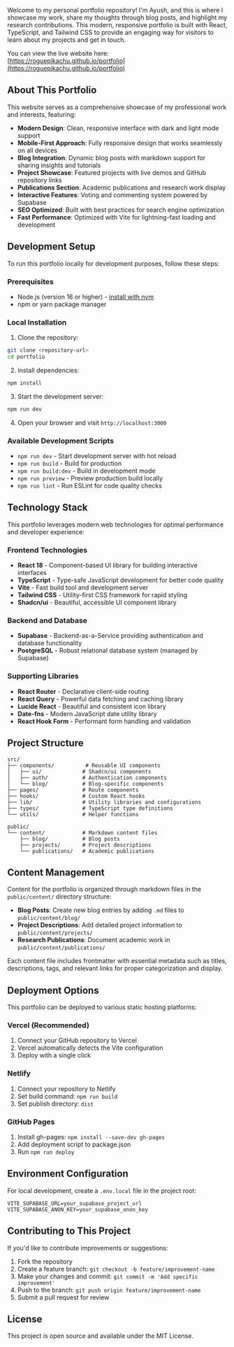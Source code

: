 Welcome to my personal portfolio repository! I'm Ayush, and this is where I showcase my work, share my thoughts through blog posts, and highlight my research contributions. This modern, responsive portfolio is built with React, TypeScript, and Tailwind CSS to provide an engaging way for visitors to learn about my projects and get in touch.

You can view the live website here: [https://roguepikachu.github.io/portfolio](https://roguepikachu.github.io/portfolio)

## About This Portfolio

This website serves as a comprehensive showcase of my professional work and interests, featuring:

- **Modern Design**: Clean, responsive interface with dark and light mode support
- **Mobile-First Approach**: Fully responsive design that works seamlessly on all devices
- **Blog Integration**: Dynamic blog posts with markdown support for sharing insights and tutorials
- **Project Showcase**: Featured projects with live demos and GitHub repository links
- **Publications Section**: Academic publications and research work display
- **Interactive Features**: Voting and commenting system powered by Supabase
- **SEO Optimized**: Built with best practices for search engine optimization
- **Fast Performance**: Optimized with Vite for lightning-fast loading and development

## Development Setup

To run this portfolio locally for development purposes, follow these steps:

### Prerequisites

- Node.js (version 16 or higher) - [install with nvm](https://github.com/nvm-sh/nvm#installing-and-updating)
- npm or yarn package manager

### Local Installation

1. Clone the repository:
```sh
git clone <repository-url>
cd portfolio
```

2. Install dependencies:
```sh
npm install
```

3. Start the development server:
```sh
npm run dev
```

4. Open your browser and visit `http://localhost:3000`

### Available Development Scripts

- `npm run dev` - Start development server with hot reload
- `npm run build` - Build for production
- `npm run build:dev` - Build in development mode
- `npm run preview` - Preview production build locally
- `npm run lint` - Run ESLint for code quality checks

## Technology Stack

This portfolio leverages modern web technologies for optimal performance and developer experience:

### Frontend Technologies
- **React 18** - Component-based UI library for building interactive interfaces
- **TypeScript** - Type-safe JavaScript development for better code quality
- **Vite** - Fast build tool and development server
- **Tailwind CSS** - Utility-first CSS framework for rapid styling
- **Shadcn/ui** - Beautiful, accessible UI component library

### Backend and Database
- **Supabase** - Backend-as-a-Service providing authentication and database functionality
- **PostgreSQL** - Robust relational database system (managed by Supabase)

### Supporting Libraries
- **React Router** - Declarative client-side routing
- **React Query** - Powerful data fetching and caching library
- **Lucide React** - Beautiful and consistent icon library
- **Date-fns** - Modern JavaScript date utility library
- **React Hook Form** - Performant form handling and validation

## Project Structure

```
src/
├── components/          # Reusable UI components
│   ├── ui/             # Shadcn/ui components
│   ├── auth/           # Authentication components
│   └── blog/           # Blog-specific components
├── pages/              # Route components
├── hooks/              # Custom React hooks
├── lib/                # Utility libraries and configurations
├── types/              # TypeScript type definitions
└── utils/              # Helper functions

public/
└── content/            # Markdown content files
    ├── blog/           # Blog posts
    ├── projects/       # Project descriptions
    └── publications/   # Academic publications
```

## Content Management

Content for the portfolio is organized through markdown files in the `public/content/` directory structure:

- **Blog Posts**: Create new blog entries by adding `.md` files to `public/content/blog/`
- **Project Descriptions**: Add detailed project information to `public/content/projects/`
- **Research Publications**: Document academic work in `public/content/publications/`

Each content file includes frontmatter with essential metadata such as titles, descriptions, tags, and relevant links for proper categorization and display.

## Deployment Options

This portfolio can be deployed to various static hosting platforms:

### Vercel (Recommended)
1. Connect your GitHub repository to Vercel
2. Vercel automatically detects the Vite configuration
3. Deploy with a single click

### Netlify
1. Connect your repository to Netlify
2. Set build command: `npm run build`
3. Set publish directory: `dist`

### GitHub Pages
1. Install gh-pages: `npm install --save-dev gh-pages`
2. Add deployment script to package.json
3. Run `npm run deploy`

## Environment Configuration

For local development, create a `.env.local` file in the project root:

```env
VITE_SUPABASE_URL=your_supabase_project_url
VITE_SUPABASE_ANON_KEY=your_supabase_anon_key
```

## Contributing to This Project

If you'd like to contribute improvements or suggestions:

1. Fork the repository
2. Create a feature branch: `git checkout -b feature/improvement-name`
3. Make your changes and commit: `git commit -m 'Add specific improvement'`
4. Push to the branch: `git push origin feature/improvement-name`
5. Submit a pull request for review

## License

This project is open source and available under the MIT License.
